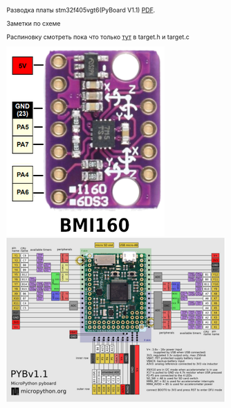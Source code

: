 Разводка платы stm32f405vgt6(PyBoard V1.1) [PDF](./PYBv11-schematics.pdf).

Заметки по схеме  

Распиновку смотреть пока что только [тут](../5.1%20PPM%20MPU6xx0%2Cmpu9250%2Cbmi160/target/STM32F405PY1v1) в target.h и target.c

![pinout_bmi160](./bmi160.png)  
![pinout](./pinout.jpg)  
